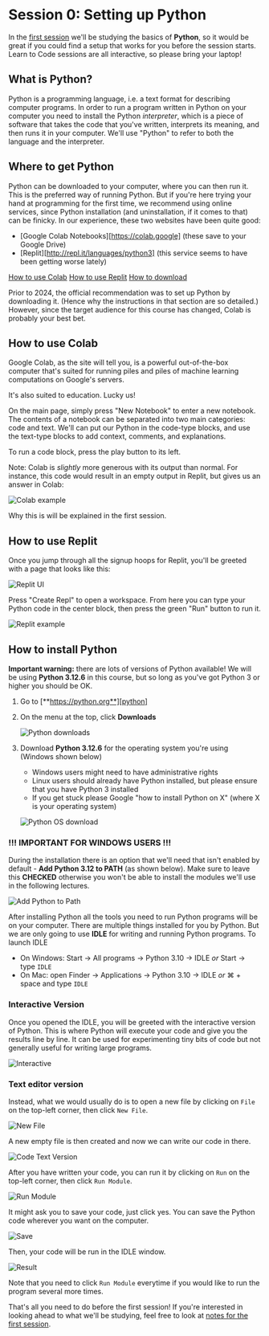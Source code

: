 # Session 0: Setting up Python

In the [first session][session1] we'll be studying the basics of **Python**, so
it would be great if you could find a setup that works for you before the session 
starts. Learn to Code sessions are all interactive, so please bring your laptop!

[session1]: https://github.com/oxcompsoc/learntocode/tree/master/session1

## What is Python?

Python is a programming language, i.e. a text format for describing computer
programs. In order to run a program written in Python on your computer you need
to install the Python *interpreter*, which is a piece of software that takes the
code that you've written, interprets its meaning, and then runs it in your
computer. We'll use "Python" to refer to both the language and the interpreter.

## Where to get Python

Python can be downloaded to your computer, where you can then run it. This is the 
preferred way of running Python. But if you're here trying your hand at 
programming for the first time, we recommend using online services, since Python
installation (and uninstallation, if it comes to that) can be finicky. In our 
experience, these two websites have been quite good:
- [Google Colab Notebooks][https://colab.google] (these save to your Google Drive)
- [Replit][http://repl.it/languages/python3] (this service seems to have been getting worse lately)

[How to use Colab](#how-to-use-colab)
[How to use Replit](#how-to-use-replit)
[How to download](#how-to-install-python)

Prior to 2024, the official recommendation was to set up Python by downloading it.
(Hence why the instructions in that section are so detailed.)
However, since the target audience for this course has changed, Colab is probably 
your best bet.



## How to use Colab

Google Colab, as the site will tell you, is a powerful out-of-the-box computer
that's suited for running piles and piles of machine learning computations on 
Google's servers.

It's also suited to education. Lucky us!

On the main page, simply press "New Notebook" to enter a new notebook.
The contents of a notebook can be separated into two main categories: 
code and text. We'll can put our Python in the code-type blocks, and use the
text-type blocks to add context, comments, and explanations.

To run a code block, press the play button to its left.

Note: Colab is _slightly_ more generous with its output than normal. 
For instance, this code would result in an empty output in Replit, 
but gives us an answer in Colab:

![Colab example](assets/colab-example.png)

Why this is will be explained in the first session.





## How to use Replit

Once you jump through all the signup hoops for Replit, you'll be greeted with a 
page that looks like this:

![Replit UI](assets/replit-ui.png)

Press "Create Repl" to open a workspace. From here you can type your Python 
code in the center block, then press the green "Run" button to run it.

![Replit example](assets/replit-example.png)



## How to install Python

**Important warning:** there are lots of versions of Python available! We will
be using **Python 3.12.6** in this course, but so long as you've got Python 3 or
higher you should be OK.

1. Go to [**https://python.org**][python]
2. On the menu at the top, click **Downloads**

    ![Python downloads](assets/download1.png)

3. Download **Python 3.12.6** for the operating system you're using (Windows shown below)
    * Windows users might need to have administrative rights
    * Linux users should already have Python installed, but please ensure that
      you have Python 3 installed
    * If you get stuck please Google "how to install Python on X" (where X is
      your operating system)

    ![Python OS download](assets/download1_new.PNG)

### !!! IMPORTANT FOR WINDOWS USERS !!!

During the installation there is an option that we'll need that isn't enabled by default - **Add Python 3.12 to PATH** (as shown below). Make sure to leave this **CHECKED** otherwise you won't be able to install the modules we'll use in the following lectures.

![Add Python to Path](assets/install2_2020.PNG)




After installing Python all the tools you need to run Python programs will be on
your computer. There are multiple things installed for you by Python. But we are only going to use **IDLE** for writing and running Python
programs. To launch IDLE

* On Windows: Start &rarr; All programs &rarr; Python 3.10 &rarr; IDLE *or*
  Start &rarr; type `IDLE`
* On Mac: open Finder &rarr; Applications &rarr; Python 3.10 &rarr; IDLE *or*
  &#8984; + space and type `IDLE`

### Interactive Version
Once you opened the IDLE, you will be greeted with the interactive version of Python. This is where Python will execute your code and give you the results line by line. It can be used for experimenting tiny bits of code but not generally useful for writing large programs.

![Interactive](assets/interactiveversion.png)

### Text editor version

Instead, what we would usually do is to open a new file by clicking on `File` on the top-left corner, then click `New File`.

![New File](assets/newfile.png)

A new empty file is then created and now we can write our code in there.

![Code Text Version](assets/codetextversion.png)

After you have written your code, you can run it by clicking on `Run` on the top-left corner, then click `Run Module`. 

![Run Module](assets/runmodule.png)

It might ask you to save your code, just click yes. You can save the Python code wherever you want on the computer.

![Save](assets/save.png)

Then, your code will be run in the IDLE window. 

![Result](assets/result.png)

Note that you need to click `Run Module` everytime if you would like to run the program several more times.




That's all you need to do before the first session! If you're interested in
looking ahead to what we'll be studying, feel free to look at [notes for the first session][session1].

<!-- ## Getting to the department

Please come to Department of Computer Science, Parks Road, Oxford, OX1 3QD on
7pm Thursday 2nd week HT2020 for the first session. We expect attendance to be
high, so it will be worth arriving early!

![Map](learntocodemap.png)

The above map shows which entrance of the CS department you should use - there
are plenty of CompSoc signs up guiding the way. -->

[python]: https://python.org
